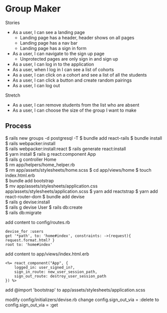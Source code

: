# Group Maker

Stories

- As a user, I can see a landing page
  - Landing page has a header, header shows on all pages
  - Landing page has a nav bar
  - Landing page has a sign in form
- As a user, I can navigate to the sign up page
  - Unprotected pages are only sign in and sign up
- As a user, I can log in to the application
- As a user, when I log in I can see a list of cohorts
- As a user, I can click on a cohort and see a list of all the students
- As a user, I can click a button and create random pairings
- As a user, I can log out

Stretch
- As a user, I can remove students from the list who are absent
- As a user, I can choose the size of the group I want to make



## Process

$ rails new groups -d postgresql -T
$ bundle add react-rails
$ bundle install
$ rails webpacker:install  
$ rails webpacker:install:react
$ rails generate react:install  
$ yarn install
$ rails g react:component App    
$ rails g controller Home   
$ rm app/helpers/home_helper.rb   
$ rm app/assets/stylesheets/home.scss
$ cd app/views/home
$ touch index.html.erb    
$ bundle add bootstrap   
$ mv app/assets/stylesheets/application.css app/assets/stylesheets/application.scss
$ yarn add reactstrap
$ yarn add react-router-dom
$ bundle add devise   
$ rails g devise:install     
$ rails g devise User
$ rails db:create   
$ rails db:migrate    

add content to config/routes.rb
```
devise_for :users
get '*path', to: 'home#index', constraints: ->(request){ request.format.html? }
root to: 'home#index'
```
add content to app/views/index.html.erb
```
<%= react_component("App", {
    logged_in: user_signed_in?,
    sign_in_route: new_user_session_path,
    sign_out_route: destroy_user_session_path
}) %>
```
add @import 'bootstrap' to app/assets/stylesheets/application.scss

modify config/initializers/devise.rb change config.sign_out_via = :delete to config.sign_out_via = :get
